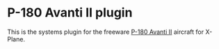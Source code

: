 # P-180 Avanti II plugin
This is the systems plugin for the freeware [P-180 Avanti II](https://forums.x-pilot.com/files/file/1081-p180-avanti-ii/) aircraft for X-Plane.


